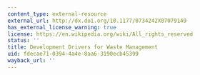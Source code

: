 ```yaml
---
content_type: external-resource
external_url: http://dx.doi.org/10.1177/0734242X07079149
has_external_license_warning: true
license: https://en.wikipedia.org/wiki/All_rights_reserved
status: ''
title: Development Drivers for Waste Management
uid: fdecae71-0394-4a4e-8aa6-3190ecb45399
wayback_url: ''
---
```

